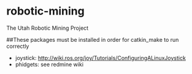 # robotic-mining
The Utah Robotic Mining Project

##These packages must be installed in order for catkin_make to run correctly
* joystick: http://wiki.ros.org/joy/Tutorials/ConfiguringALinuxJoystick
* phidgets: see redmine wiki
